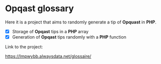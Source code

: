 # Opqast glossary

Here it is a project that aims to randomly generate a tip of **Opquast** in **PHP**.

- [x] Storage of **Opqast** tips in a **PHP** array
- [x] Generation of **Opqast** tips randomly with a **PHP** function

Link to the project:

https://lmpwybb.alwaysdata.net/glossaire/